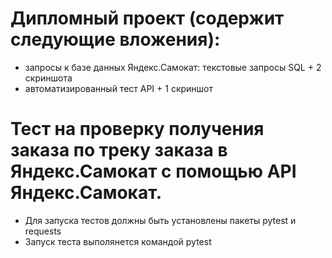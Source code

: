 # Дипломный проект (содержит следующие вложения):
- запросы к базе данных Яндекс.Самокат: текстовые запросы SQL + 2 скриншота
- автоматизированный тест API + 1 скриншот

# Тест на проверку получения заказа по треку заказа в Яндекс.Самокат с помощью API Яндекс.Самокат.
- Для запуска тестов должны быть установлены пакеты pytest и requests
- Запуск теста выполянется командой pytest
